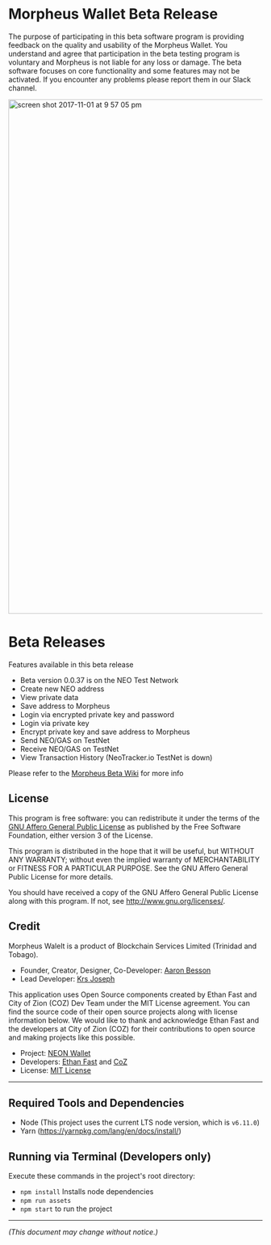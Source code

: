 # Morpheus Wallet Beta Release

The purpose of participating in this beta software program is providing feedback on the quality and usability of the Morpheus Wallet. You understand and agree that participation in the beta testing program is voluntary and Morpheus is not liable for any loss or damage. The beta software focuses on core functionality and some features may not be activated. If you encounter any problems please report them in our Slack channel.

<img width="1018" alt="screen shot 2017-11-01 at 9 57 05 pm" src="https://user-images.githubusercontent.com/13420186/32306059-a35e8350-bf4f-11e7-9bc5-d99c0237d624.png">

# Beta Releases

Features available in this beta release

- Beta version 0.0.37 is on the NEO Test Network
- Create new NEO address
- View private data
- Save address to Morpheus
- Login via encrypted private key and password
- Login via private key
- Encrypt private key and save address to Morpheus
- Send NEO/GAS on TestNet
- Receive NEO/GAS on TestNet
- View Transaction History (NeoTracker.io TestNet is down)

Please refer to the [Morpheus Beta Wiki](https://github.com/MorpheusWallet/beta/wiki) for more info


## License

This program is free software: you can redistribute it under the terms of the [GNU Affero General Public License](https://github.com/MorpheusWallet/beta/blob/master/License.md) as published by the Free Software Foundation, either version 3 of the License.

This program is distributed in the hope that it will be useful, but WITHOUT ANY WARRANTY; without even the implied warranty of MERCHANTABILITY or FITNESS FOR A PARTICULAR PURPOSE.  See the GNU Affero General Public License for more details.

You should have received a copy of the GNU Affero General Public License along with this program.  If not, see <http://www.gnu.org/licenses/>.

## Credit

Morpheus Walelt is a product of Blockchain Services Limited (Trinidad and Tobago).

 - Founder, Creator, Designer, Co-Developer: [Aaron Besson](https://github.com/MorpheusAdministrator)
 - Lead Developer: [Krs Joseph](https://github.com/krsjoseph)

This application uses Open Source components created by Ethan Fast and City of Zion (COZ) Dev Team under the MIT License agreement. You can find the source code of their open source projects along with license information below. We would like to thank and acknowledge Ethan Fast and the developers at City of Zion (COZ) for their contributions to open source and making projects like this possible.

 - Project: [NEON Wallet](https://github.com/CityOfZion/neon-wallet)
 - Developers: [Ethan Fast](https://github.com/Ejhfast) and [CoZ](https://github.com/CityOfZion)
 - License: [MIT License](https://github.com/CityOfZion/neon-wallet/blob/dev/LICENSE.md)
 
_____

## Required Tools and Dependencies

  - Node (This project uses the current LTS node version, which is `v6.11.0`)
  - Yarn (https://yarnpkg.com/lang/en/docs/install/)

## Running via Terminal (Developers only)

Execute these commands in the project's root directory:

  - `npm install` Installs node dependencies
  - `npm run assets`
  - `npm start` to run the project

-----

*(This document may change without notice.)*

